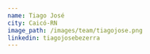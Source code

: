 ```yaml
---
name: Tiago José
city: Caicó-RN
image_path: /images/team/tiagojose.png
linkedin: tiagojosebezerra
---
```

